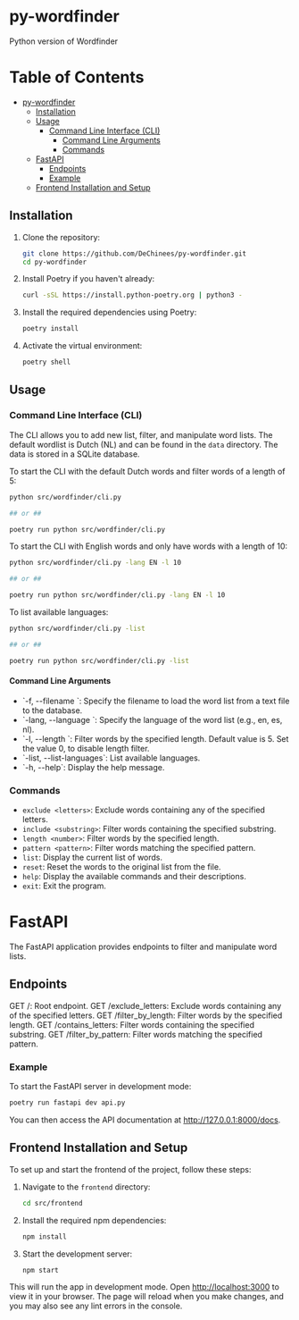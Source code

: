 # py-wordfinder

Python version of Wordfinder

# Table of Contents

- [py-wordfinder](#py-wordfinder)
  - [Installation](#installation)
  - [Usage](#usage)
    - [Command Line Interface (CLI)](#command-line-interface-cli)
      - [Command Line Arguments](#command-line-arguments)
      - [Commands](#commands)
  - [FastAPI](#fastapi)
    - [Endpoints](#endpoints)
    - [Example](#example)
  - [Frontend Installation and Setup](#frontend-installation-and-setup)

## Installation

1. Clone the repository:
    ```sh
    git clone https://github.com/DeChinees/py-wordfinder.git
    cd py-wordfinder
    ```

2. Install Poetry if you haven't already:
    ```sh
    curl -sSL https://install.python-poetry.org | python3 -
    ```

3. Install the required dependencies using Poetry:
    ```sh
    poetry install
    ```

4. Activate the virtual environment:
    ```sh
    poetry shell
    ```

## Usage

### Command Line Interface (CLI)

The CLI allows you to add new list, filter, and manipulate word lists.
The default wordlist is Dutch (NL) and can be found in the `data` directory. The data is stored in a SQLite database.

To start the CLI with the default Dutch words and filter words of a length of 5:
```sh
python src/wordfinder/cli.py

## or ## 

poetry run python src/wordfinder/cli.py
```

To start the CLI with English words and only have words with a length of 10:
```sh
python src/wordfinder/cli.py -lang EN -l 10

## or ## 

poetry run python src/wordfinder/cli.py -lang EN -l 10 
```
To list available languages:
```sh
python src/wordfinder/cli.py -list

## or ## 

poetry run python src/wordfinder/cli.py -list
```
#### Command Line Arguments

- \`-f, --filename <filename>\`: Specify the filename to load the word list from a text file to the database.
- \`-lang, --language <language>\`: Specify the language of the word list (e.g., en, es, nl).
- \`-l, --length <number>\`: Filter words by the specified length. Default value is 5. Set the value 0, to disable length filter.
- \`-list, --list-languages\`: List available languages.
- \`-h, --help\`: Display the help message.


### Commands

- `exclude <letters>`: Exclude words containing any of the specified letters.
- `include <substring>`: Filter words containing the specified substring.
- `length <number>`: Filter words by the specified length.
- `pattern <pattern>`: Filter words matching the specified pattern.
- `list`: Display the current list of words.
- `reset`: Reset the words to the original list from the file.
- `help`: Display the available commands and their descriptions.
- `exit`: Exit the program.


# FastAPI

The FastAPI application provides endpoints to filter and manipulate word lists.  

## Endpoints
GET /: Root endpoint.
GET /exclude_letters: Exclude words containing any of the specified letters.
GET /filter_by_length: Filter words by the specified length.
GET /contains_letters: Filter words containing the specified substring.
GET /filter_by_pattern: Filter words matching the specified pattern.

### Example
To start the FastAPI server in development mode:
```sh
poetry run fastapi dev api.py
```
You can then access the API documentation at http://127.0.0.1:8000/docs. 

## Frontend Installation and Setup

To set up and start the frontend of the project, follow these steps:

1. Navigate to the `frontend` directory:
    ```sh
    cd src/frontend
    ```

2. Install the required npm dependencies:
    ```sh
    npm install
    ```

3. Start the development server:
    ```sh
    npm start
    ```

This will run the app in development mode. Open [http://localhost:3000](http://localhost:3000) to view it in your browser. The page will reload when you make changes, and you may also see any lint errors in the console.
